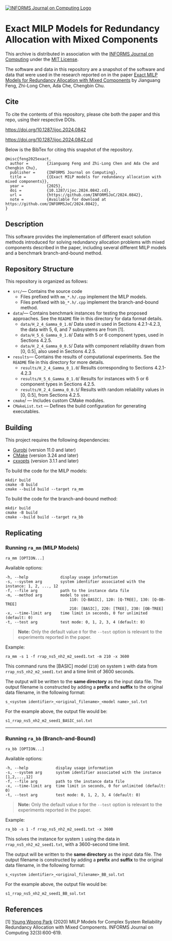 [![INFORMS Journal on Computing Logo](https://INFORMSJoC.github.io/logos/INFORMS_Journal_on_Computing_Header.jpg)](https://pubsonline.informs.org/journal/ijoc)

# Exact MILP Models for Redundancy Allocation with Mixed Components

This archive is distributed in association with the [INFORMS Journal on
Computing](https://pubsonline.informs.org/journal/ijoc) under the [MIT License](LICENSE).

The software and data in this repository are a snapshot of the software and data that were used in the research reported on in the paper [Exact MILP Models for Redundancy Allocation with Mixed Components](https://doi.org/10.1287/ijoc.2024.0842) by Jianguang Feng, Zhi-Long Chen, Ada Che, Chengbin Chu. 


## Cite

To cite the contents of this repository, please cite both the paper and this repo, using their respective DOIs.

https://doi.org/10.1287/ijoc.2024.0842

https://doi.org/10.1287/ijoc.2024.0842.cd

Below is the BibTex for citing this snapshot of the repository.

```
@misc{feng2025exact,
  author =        {Jianguang Feng and Zhi-Long Chen and Ada Che and Chengbin Chu},
  publisher =     {INFORMS Journal on Computing},
  title =         {{Exact MILP models for redundancy allocation with mixed components}},
  year =          {2025},
  doi =           {10.1287/ijoc.2024.0842.cd},
  url =           {https://github.com/INFORMSJoC/2024.0842},
  note =          {Available for download at https://github.com/INFORMSJoC/2024.0842},
}  
```

## Description

This software provides the implementation of different exact solution methods introduced for solving redundancy allocation problems with mixed components described in the paper, including several different MILP models and a benchmark branch-and-bound method.


## Repository Structure

This repository is organized as follows:
- `src/`— Contains the source code
  - Files prefixed with `mm_*.h/.cpp` implement the MILP models.
  - Files prefixed with `bb_*.h/.cpp` implement the branch-and-bound method.
- `data`/— Contains benchmark instances for testing the proposed approaches. See the `README` file in this directory for data format details.
  - `data/H_2_4_Gamma_0_1.0`/ Data used in  used in Sections 4.2.1-4.2.3, the data with 5, 6, and 7 subsystems are from [1].
  - `data/H_5_6_Gamma_0_1.0`/ Data with 5 or 6 component types,  used in Sections 4.2.5. 
  - `data/H_2_4_Gamma_0_0.5`/ Data with component reliability drawn from [0, 0.5], also used in Sections 4.2.5. 
- `results`— Contains the results of computational experiments. See the `README` file in this directory for more details.
  - `results/H_2_4_Gamma_0_1.0`/ Results corresponding to Sections 4.2.1-4.2.3
  - `results/H_5_6_Gamma_0_1.0`/  Results for instances with 5 or 6 component types in Sections 4.2.5. 
  - `results/H_2_4_Gamma_0_0.5`/ Results with random reliability values in [0, 0.5], from Sections 4.2.5. 
- `cmake`/ — Includes custom CMake modules. 
- `CMakeList.txt` — Defines the build configuration for generating executables.

## Building

This project requires the following dependencies:
- [Gurobi](www.gurobi.com) (version 11.0 and later)
- [CMake](https://cmake.org/) (version 3.24 and later)
- [cxxopts](https://github.com/jarro2783/cxxopts) (version 3.1.1 and later)

To build the code for the MILP models: 

```shell
mkdir build
cmake -B build
cmake --build build --target ra_mm
```
To build the code for the branch-and-bound method:

```shell
mkdir build
cmake -B build
cmake --build build --target ra_bb
```

## Replicating

### Running `ra_mm` (MILP Models)

```shell
ra_mm [OPTION...]
```
Available options:

```
-h, --help              display usage information
-s, --system arg        system identifier associated with the instance: 1, 2, ..., 12
-f, --file arg          path to the instance data file
-m, --method arg        model to use: 
                        	110: [Q-BASIC], 120: [Q-TREE], 130: [Q-OB-TREE]
                        	210: [BASIC], 220: [TREE], 230: [OB-TREE]
-x, --time-limit arg    time limit in seconds, 0 for unlimited (default: 0)
-t, --test arg          test mode: 0, 1, 2, 3, 4 (default: 0)
```

> **Note:** Only the default value `0` for the `--test` option is relevant to the experiments reported in the paper.

Example:

```shell
ra_mm -s 1 -f rrap_ns5_nh2_m2_seed1.txt -m 210 -x 3600
```
This command runs the [BASIC] model (`210`) on system `1` with data from `rrap_ns5_nh2_m2_seed1.txt` and a time limit of 3600 seconds.

The output will be written to the **same directory** as the input data file. The output filename is constructed by adding a **prefix** and **suffix** to the original data filename, in the following format: 

```shell
s_<system identifier>_<original_filename>_<model name>_sol.txt
```

For the example above, the output file would be:

``````
s1_rrap_ns5_nh2_m2_seed1_BASIC_sol.txt
``````

------

### Running `ra_bb` (Branch-and-Bound)

```shell
ra_bb [OPTION...]
```
Available options:

```
-h, --help            display usage information
-s, --system arg      system identifier associated with the instance [1,2,...,12]
-f, --file arg        path to the instance data file
-x, --time-limit arg  time limit in seconds, 0 for unlimited (default: 0)
-t, --test arg        test mode: 0, 1, 2, 3, 4 (default: 0)
```

> **Note:** Only the default value `0` for the `--test` option is relevant to the experiments reported in the paper.

Example:

```shell
ra_bb -s 1 -f rrap_ns5_nh2_m2_seed1.txt -x 3600
```
This solves the instance for system `1` using the data in `rrap_ns5_nh2_m2_seed1.txt`, with a 3600-second time limit.

The output will be written to the **same directory** as the input data file. The output filename is constructed by adding a **prefix** and **suffix** to the original data filename, in the following format: 

```shell
s_<system identifier>_<original_filename>_BB_sol.txt
```

For the example above, the output file would be:

``````
s1_rrap_ns5_nh2_m2_seed1_BB_sol.txt
``````

## References

[1] [Young Woong Park](https://pubsonline.informs.org/action/doSearch?text1=Park%2C+Young+Woong&field1=Contrib) (2020) MILP Models for Complex System Reliability Redundancy Allocation with Mixed Components. INFORMS Journal on Computing 32(3):600-619. 

